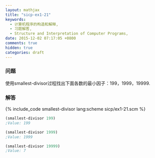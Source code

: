 ```yaml
---
layout: mathjax
title: "sicp-ex1-21"
keywords:
  - 计算机程序的构造和解释,
  - 习题解答,
  - Structure and Interpretation of Computer Programs,
date: 2015-12-02 07:17:05 +0800
comments: true
hidden: true
categories: draft
---
```


### 问题

使用smallest-divisor过程找出下面各数的最小因子：199，1999，19999.

### 解答

{% include_code smallest-divisor lang:scheme sicp/ex1-21.scm %}

``` scheme
(smallest-divisor 199)
;Value: 199

(smallest-divisor 1999)
;Value: 1999

(smallest-divisor 19999)
;Value: 7
```
